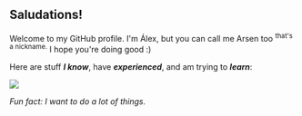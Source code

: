 <h2> Saludations! </h2>
Welcome to my GitHub profile. I'm Álex, but you can call me Arsen too <sup>that's a nickname.</sup> I hope you're doing good :)

Here are stuff ***I know***, have ***experienced***, and am trying to ***learn***:

[![](https://skillicons.dev/icons?i=ableton,au,html,latex,ubuntu,notion)](https://skillicons.dev)


*Fun fact: I want to do a lot of things.*
